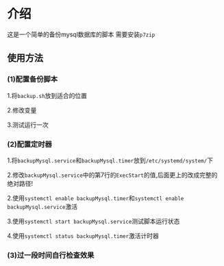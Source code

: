 # 介绍

这是一个简单的备份mysql数据库的脚本
需要安装`p7zip`

## 使用方法

### (1)配置备份脚本

1.将`backup.sh`放到适合的位置

2.修改变量

3.测试运行一次

### (2)配置定时器

1.将`backupMysql.service`和`backupMysql.timer`放到`/etc/systemd/system/`下

2.修改`backupMysql.service`中的第7行的`ExecStart`的值,后面更上的改成完整的绝对路径!

2.使用`systemctl enable backupMysql.timer`和`systemctl enable backupMysql.service`激活

3.使用`systemctl start backupMysql.service`测试脚本运行状态

4.使用`systemctl status backupMysql.timer`激活计时器

### (3)过一段时间自行检查效果
